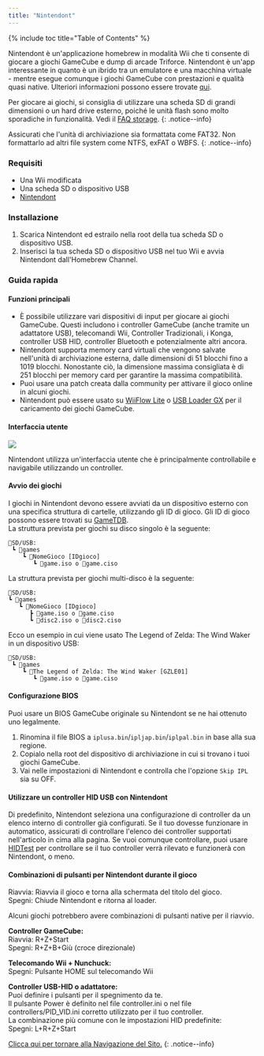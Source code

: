 ```yaml
---
title: "Nintendont"
---
```


{% include toc title="Table of Contents" %}

Nintendont è un'applicazione homebrew in modalità Wii che ti consente di giocare a giochi GameCube e dump di arcade Triforce. Nintendont è un'app interessante in quanto è un ibrido tra un emulatore e una macchina virtuale - mentre esegue comunque i giochi GameCube con prestazioni e qualità quasi native. Ulteriori informazioni possono essere trovate [qui](https://gbatemp.net/threads/nintendont.349258/).

Per giocare ai giochi, si consiglia di utilizzare una scheda SD di grandi dimensioni o un hard drive esterno, poiché le unità flash sono molto sporadiche in funzionalità. Vedi il [FAQ storage](faq).
{: .notice--info}

Assicurati che l'unità di archiviazione sia formattata come FAT32. Non formattarlo ad altri file system come NTFS, exFAT o WBFS.
{: .notice--info}

### Requisiti

* Una Wii modificata
* Una scheda SD o dispositivo USB
* [Nintendont](https://oscwii.org/library/app/Nintendont)

### Installazione
1. Scarica Nintendont ed estrailo nella root della tua scheda SD o dispositivo USB.
1. Inserisci la tua scheda SD o dispositivo USB nel tuo Wii e avvia Nintendont dall'Homebrew Channel.

### Guida rapida

#### Funzioni principali

+ È possibile utilizzare vari dispositivi di input per giocare ai giochi GameCube. Questi includono i controller GameCube (anche tramite un adattatore USB), telecomandi Wii, Controller Tradizionali, i Konga, controller USB HID, controller Bluetooth e potenzialmente altri ancora.
+ Nintendont supporta memory card virtuali che vengono salvate nell'unità di archiviazione esterna, dalle dimensioni di 51 blocchi fino a 1019 blocchi. Nonostante ciò, la dimensione massima consigliata è di 251 blocchi per memory card per garantire la massima compatibilità.
+ Puoi usare una patch creata dalla community per attivare il gioco online in alcuni giochi.
+ Nintendont può essere usato su [WiiFlow Lite](wii-loaders#wiiflow-lite) o [USB Loader GX](wii-loaders#usb-loader-gx) per il caricamento dei giochi GameCube.

#### Interfaccia utente

![](/images/usb-loaders/nintendont-ui.png)

Nintendont utilizza un'interfaccia utente che è principalmente controllabile e navigabile utilizzando un controller.

#### Avvio dei giochi

I giochi in Nintendont devono essere avviati da un dispositivo esterno con una specifica struttura di cartelle, utilizzando gli ID di gioco. Gli ID di gioco possono essere trovati su [GameTDB](https://www.gametdb.com).<br>La struttura prevista per giochi su disco singolo è la seguente:<br>
```
💾SD/USB:
 ┗ 📂games
    ┗ 📂NomeGioco [IDgioco]
       ┗ 📜game.iso o 📜game.ciso
```

La struttura prevista per giochi multi-disco è la seguente:<br>
```
💾SD/USB:
┗ 📂games
   ┗ 📂NomeGioco [IDgioco]
      ┣ 📜game.iso o 📜game.ciso
      ┗ 📜disc2.iso o 📜disc2.ciso
```

Ecco un esempio in cui viene usato The Legend of Zelda: The Wind Waker in un dispositivo USB:<br>
```
💾SD/USB:
 ┗ 📂games
    ┗ 📂The Legend of Zelda: The Wind Waker [GZLE01]
       ┗ 📜game.iso o 📜game.ciso
```

#### Configurazione BIOS

Puoi usare un BIOS GameCube originale su Nintendont se ne hai ottenuto uno legalmente.

1. Rinomina il file BIOS a `iplusa.bin`/`ipljap.bin`/`iplpal.bin` in base alla sua regione.
1. Copialo nella root del dispositivo di archiviazione in cui si trovano i tuoi giochi GameCube.
1. Vai nelle impostazioni di Nintendont e controlla che l'opzione `Skip IPL` sia su OFF.

#### Utilizzare un controller HID USB con Nintendont

Di predefinito, Nintendont seleziona una configurazione di controller da un elenco interno di controller già configurati. Se il tuo dovesse funzionare in automatico, assicurati di controllare l'elenco dei controller supportati nell'articolo in cima alla pagina. Se vuoi comunque controllare, puoi usare [HIDTest](https://oscwii.org/library/app/HIDTest) per controllare se il tuo controller verrà rilevato e funzionerà con Nintendont, o meno.

#### Combinazioni di pulsanti per Nintendont durante il gioco

Riavvia: Riavvia il gioco e torna alla schermata del titolo del gioco.<br> Spegni: Chiude Nintendont e ritorna al loader.<br>

Alcuni giochi potrebbero avere combinazioni di pulsanti native per il riavvio.

**Controller GameCube:**<br> Riavvia: R+Z+Start<br> Spegni: R+Z+B+Giù (croce direzionale)

**Telecomando Wii + Nunchuck:**<br> Spegni: Pulsante HOME sul telecomando Wii

**Controller USB-HID o adattatore:**<br> Puoi definire i pulsanti per il spegnimento da te.<br> Il pulsante Power è definito nel file controller.ini o nel file controllers/PID_VID.ini corretto utilizzato per il tuo controller.<br> La combinazione più comune con le impostazioni HID predefinite:<br> Spegni: L+R+Z+Start

[Clicca qui per tornare alla Navigazione del Sito.](navigazione-sito)
{: .notice--info}
